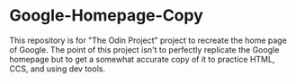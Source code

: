# Google-Homepage-Copy
This repository is for "The Odin Project" project to recreate the home page of Google. The point of this project isn't to perfectly replicate the Google homepage but to get a somewhat accurate copy of it to practice HTML, CCS, and using dev tools.
